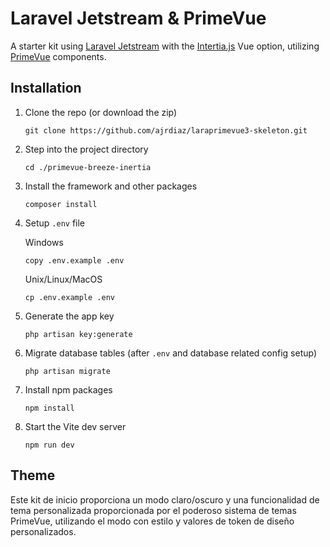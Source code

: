 # Laravel Jetstream & PrimeVue
A starter kit using [Laravel Jetstream](https://jetstream.laravel.com/introduction.html) with the [Intertia.js](https://inertiajs.com/) Vue option, utilizing [PrimeVue](https://primevue.org/) components.

## Installation 
1. Clone the repo (or download the zip)
   ```
   git clone https://github.com/ajrdiaz/laraprimevue3-skeleton.git
   ```

2. Step into the project directory
   ```
   cd ./primevue-breeze-inertia
   ```

3. Install the framework and other packages
   ```
   composer install
   ```

3. Setup `.env` file

   Windows
   ```
   copy .env.example .env
   ```
   Unix/Linux/MacOS
   ```
   cp .env.example .env
   ```

4. Generate the app key
   ```
   php artisan key:generate
   ```

5. Migrate database tables (after `.env` and database related config setup)
   ```
   php artisan migrate
   ```

6. Install npm packages
   ```
   npm install
   ```

7. Start the Vite dev server
   ```
   npm run dev
   ```

## Theme
Este kit de inicio proporciona un modo claro/oscuro y una funcionalidad de tema personalizada proporcionada por el poderoso sistema de temas PrimeVue, utilizando el modo con estilo y valores de token de diseño personalizados.
